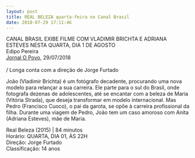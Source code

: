 ```yaml
---
layout: post
title: REAL BELEZA quarta-feira no Canal Brasil
date: 2018-07-29 17:11:46
---
```

CANAL BRASIL EXIBE FILME COM VLADIMIR BRICHTA E ADRIANA ESTEVES NESTA QUARTA, DIA 1 DE AGOSTO\
Edipo Pereira\
[Jornal O Povo](http://cosmonerd.com.br/cinema/noticias/real-beleza-canal-brasil-exibe-filme-com-vladimir-brichta-e-adriana-esteves-nesta-quarta-dia-1-de-agosto/), 29/07/2018\
\
/ Longa conta com a direção de Jorge Furtado

João (Vladimir Brichta) é um fotógrafo decadente, procurando uma nova modelo para relançar a sua carreira. Ele parte para o sul do Brasil, onde fotografa dezenas de adolescentes, até se encantar com a beleza de Maria (Vitória Strada), que deseja transformar em modelo internacional. Mas Pedro (Francisco Cuoco), o pai da garota, se opõe à carreira profissional da filha. Durante uma viagem de Pedro, João tem um caso amoroso com Anita (Adriana Esteves), mãe de Maria.

Real Beleza (2015) | 84 minutos\
Horário: QUARTA, DIA 01, ÀS 22H\
Direção: Jorge Furtado\
Classificação: 14 anos